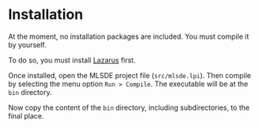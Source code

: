 # Installation #

At the moment, no installation packages are included.  You must compile it by
yourself.

To do so, you must install [Lazarus](https://www.getlazarus.org/) first.

Once installed, open the MLSDE project file (`src/mlsde.lpi`).  Then compile
by selecting the menu option `Run > Compile`.  The executable will be at the
`bin` directory.

Now copy the content of the `bin` directory, including subdirectories, to the
final place.

